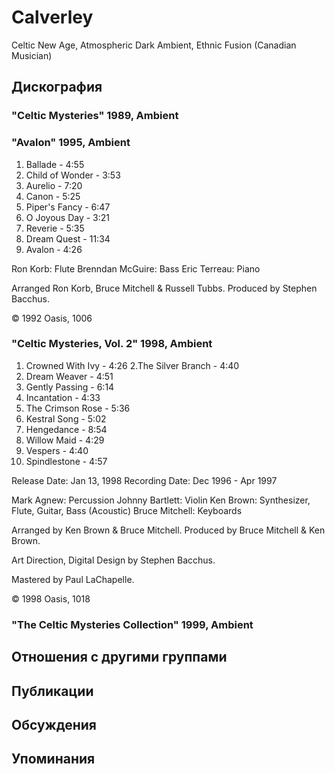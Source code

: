# Calverley

Celtic New Age, Atmospheric Dark Ambient, Ethnic Fusion (Canadian Musician)

## Дискография

### "Celtic Mysteries" 1989, Ambient



### "Avalon" 1995, Ambient

1. Ballade - 4:55
2. Child of Wonder - 3:53
3. Aurelio - 7:20
4. Canon - 5:25
5. Piper's Fancy - 6:47
6. O Joyous Day - 3:21
7. Reverie - 5:35
8. Dream Quest - 11:34
9. Avalon - 4:26


Ron Korb: Flute
Brenndan McGuire: Bass
Eric Terreau: Piano

Arranged Ron Korb, Bruce Mitchell & Russell Tubbs.
Produced by Stephen Bacchus.

&copy; 1992 Oasis, 1006

### "Celtic Mysteries, Vol. 2" 1998, Ambient

1. Crowned With Ivy - 4:26
2.The Silver Branch - 4:40
3. Dream Weaver - 4:51
4. Gently Passing - 6:14
5. Incantation - 4:33
6. The Crimson Rose - 5:36
7. Kestral Song - 5:02
8. Hengedance - 8:54
9. Willow Maid - 4:29
10. Vespers - 4:40
11. Spindlestone - 4:57


Release Date: Jan 13, 1998
Recording Date: Dec 1996 - Apr 1997

Mark Agnew: Percussion
Johnny Bartlett: Violin
Ken Brown: Synthesizer, Flute, Guitar, Bass (Acoustic)
Bruce Mitchell: Keyboards

Arranged by Ken Brown & Bruce Mitchell.
Produced by Bruce Mitchell & Ken Brown.

Art Direction, Digital Design by Stephen Bacchus.

Mastered by Paul LaChapelle.

&copy; 1998 Oasis, 1018

### "The Celtic Mysteries Collection" 1999, Ambient




## Отношения с другими группами


## Публикации


## Обсуждения


## Упоминания

